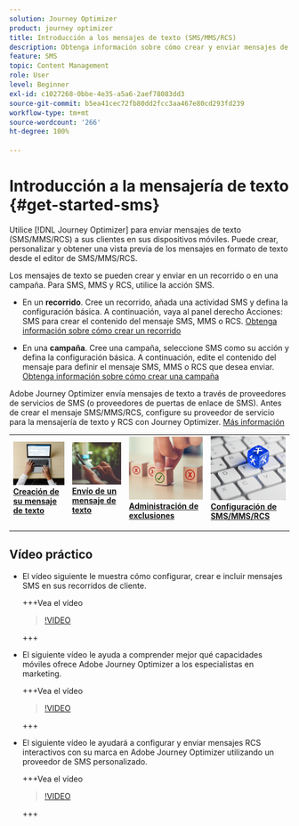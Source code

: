 ```yaml
---
solution: Journey Optimizer
product: journey optimizer
title: Introducción a los mensajes de texto (SMS/MMS/RCS)
description: Obtenga información sobre cómo crear y enviar mensajes de texto en Journey Optimizer
feature: SMS
topic: Content Management
role: User
level: Beginner
exl-id: c1027268-0bbe-4e35-a5a6-2aef78083dd3
source-git-commit: b5ea41cec72fb80dd2fcc3aa467e80cd293fd239
workflow-type: tm+mt
source-wordcount: '266'
ht-degree: 100%

---
```


# Introducción a la mensajería de texto {#get-started-sms}

Utilice [!DNL Journey Optimizer] para enviar mensajes de texto (SMS/MMS/RCS) a sus clientes en sus dispositivos móviles. Puede crear, personalizar y obtener una vista previa de los mensajes en formato de texto desde el editor de SMS/MMS/RCS.

Los mensajes de texto se pueden crear y enviar en un recorrido o en una campaña. Para SMS, MMS y RCS, utilice la acción SMS.

* En un **recorrido**. Cree un recorrido, añada una actividad SMS y defina la configuración básica. A continuación, vaya al panel derecho Acciones: SMS para crear el contenido del mensaje SMS, MMS o RCS. [Obtenga información sobre cómo crear un recorrido](../building-journeys/journey-gs.md)

* En una **campaña**. Cree una campaña, seleccione SMS como su acción y defina la configuración básica. A continuación, edite el contenido del mensaje para definir el mensaje SMS, MMS o RCS que desea enviar. [Obtenga información sobre cómo crear una campaña](../campaigns/create-campaign.md#configure)

Adobe Journey Optimizer envía mensajes de texto a través de proveedores de servicios de SMS (o proveedores de puertas de enlace de SMS). Antes de crear el mensaje SMS/MMS/RCS, configure su proveedor de servicio para la mensajería de texto y RCS con Journey Optimizer. [Más información](sms-configuration.md)

<table style="table-layout:fixed"><tr style="border: 0;">
<td>
<a href="create-sms.md">
<img alt="Posible cliente" src="../assets/do-not-localize/sms-create.jpeg">
</a>
<div><a href="create-sms.md"><strong>Creación de su mensaje de texto</strong>
</div>
<p>
</td>
<td>
<a href="send-sms.md">
<img alt="Poco frecuente" src="../assets/do-not-localize/sms-sending.jpg">
</a>
<div>
<a href="send-sms.md"><strong>Envío de un mensaje de texto</strong></a>
</div>
<p></td>
<td>
<a href="sms-opt-out.md">
<img alt="Validación" src="../assets/do-not-localize/sms-opt-out.jpg">
</a>
<div>
<a href="sms-opt-out.md"><strong>Administración de exclusiones</strong></a>
</div>
<p>
</td>
<td>
<a href="sms-configuration.md">
<img alt="Validación" src="../assets/do-not-localize/sms-config.jpg">
</a>
<div>
<a href="sms-configuration.md"><strong>Configuración de SMS/MMS/RCS</strong></a>
</div>
<p>
</td>
</tr></table>

## Vídeo práctico

* El vídeo siguiente le muestra cómo configurar, crear e incluir mensajes SMS en sus recorridos de cliente.

  +++Vea el vídeo

  >[!VIDEO](https://video.tv.adobe.com/v/3420509?learn=on)

  +++

* El siguiente vídeo le ayuda a comprender mejor qué capacidades móviles ofrece Adobe Journey Optimizer a los especialistas en marketing.


  +++Vea el vídeo

  >[!VIDEO](https://video.tv.adobe.com/v/3426021?quality=12&learn=on)

  +++

* El siguiente vídeo le ayudará a configurar y enviar mensajes RCS interactivos con su marca en Adobe Journey Optimizer utilizando un proveedor de SMS personalizado.


  +++Vea el vídeo

  >[!VIDEO](https://video.tv.adobe.com/v/3464755)

  +++

